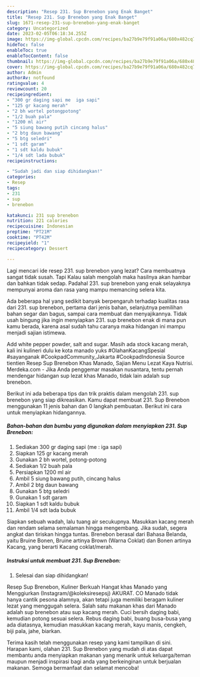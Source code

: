 ```yaml
---
description: "Resep 231. Sup Brenebon yang Enak Banget"
title: "Resep 231. Sup Brenebon yang Enak Banget"
slug: 1671-resep-231-sup-brenebon-yang-enak-banget
category: Uncategorized
date: 2023-02-05T06:18:34.255Z
image: https://img-global.cpcdn.com/recipes/ba27b9e79f91a06a/680x482cq70/231-sup-brenebon-foto-resep-utama.jpg
hideToc: false
enableToc: true
enableTocContent: false
thumbnail: https://img-global.cpcdn.com/recipes/ba27b9e79f91a06a/680x482cq70/231-sup-brenebon-foto-resep-utama.jpg
cover: https://img-global.cpcdn.com/recipes/ba27b9e79f91a06a/680x482cq70/231-sup-brenebon-foto-resep-utama.jpg
author: Admin
authorAv: notfound
ratingvalue: 4
reviewcount: 20
recipeingredient:
- "300 gr daging sapi me  iga sapi"
- "125 gr kacang merah"
- "2 bh wortel potongpotong"
- "1/2 buah pala"
- "1200 ml air"
- "5 siung bawang putih cincang halus"
- "2 btg daun bawang"
- "5 btg seledri"
- "1 sdt garam"
- "1 sdt kaldu bubuk"
- "1/4 sdt lada bubuk"
recipeinstructions:

- "Sudah jadi dan siap dihidangkan!"
categories:
- Resep
tags:
- 231
- sup
- brenebon

katakunci: 231 sup brenebon 
nutrition: 221 calories
recipecuisine: Indonesian
preptime: "PT21M"
cooktime: "PT42M"
recipeyield: "1"
recipecategory: Dessert

---
```



Lagi mencari ide resep 231. sup brenebon yang lezat? Cara membuatnya sangat tidak susah. Tapi Kalau salah mengolah maka hasilnya akan hambar dan bahkan tidak sedap. Padahal 231. sup brenebon yang enak selayaknya mempunyai aroma dan rasa yang mampu memancing selera kita.


Ada beberapa hal yang sedikit banyak berpengaruh terhadap kualitas rasa dari 231. sup brenebon, pertama dari jenis bahan, selanjutnya pemilihan bahan segar dan bagus, sampai cara membuat dan menyajikannya. Tidak usah bingung jika ingin menyiapkan 231. sup brenebon enak di mana pun kamu berada, karena asal sudah tahu caranya maka hidangan ini mampu menjadi sajian istimewa.

Add white pepper powder, salt and sugar. Masih ada stock kacang merah, kali ini kulineri dulu ke kota manado yuks #OlahanKacangSpesial #sayanganak #CookpadCommunity_Jakarta #CookpadIndonesia Source tientien Resep Sup Brenebon Khas Manado, Sajian Menu Lezat Kaya Nutrisi. Merdeka.com - Jika Anda penggemar masakan nusantara, tentu pernah mendengar hidangan sup lezat khas Manado, tidak lain adalah sup brenebon.


Berikut ini ada beberapa tips dan trik praktis dalam mengolah 231. sup brenebon yang siap dikreasikan. Kamu dapat membuat 231. Sup Brenebon menggunakan 11 jenis bahan dan 0 langkah pembuatan. Berikut ini cara untuk menyiapkan hidangannya.

<!--inarticleads1-->

##### Bahan-bahan dan bumbu yang digunakan dalam menyiapkan 231. Sup Brenebon:

1. Sediakan 300 gr daging sapi (me : iga sapi)
1. Siapkan 125 gr kacang merah
1. Gunakan 2 bh wortel, potong-potong
1. Sediakan 1/2 buah pala
1. Persiapkan 1200 ml air
1. Ambil 5 siung bawang putih, cincang halus
1. Ambil 2 btg daun bawang
1. Gunakan 5 btg seledri
1. Gunakan 1 sdt garam
1. Siapkan 1 sdt kaldu bubuk
1. Ambil 1/4 sdt lada bubuk


Siapkan sebuah wadah, lalu tuang air secukupnya. Masukkan kacang merah dan rendam selama semalaman hingga mengembang. Jika sudah, segera angkat dan tiriskan hingga tuntas. Brenebon berasal dari Bahasa Belanda, yaitu Bruine Bonen, Bruine artinya Brown (Warna Coklat) dan Bonen artinya Kacang, yang berarti Kacang coklat/merah. 

<!--inarticleads2-->

##### Instruksi untuk membuat 231. Sup Brenebon:


1. Selesai dan siap dihidangkan!

Resep Sup Brenebon, Kuliner Berkuah Hangat khas Manado yang Menggiurkan (Instagram/@koleksiresepsj) AKURAT. CO Manado tidak hanya cantik pesona alamnya, akan tetapi juga memiliki beragam kuliner lezat yang menggugah selera. Salah satu makanan khas dari Manado adalah sup brenebon atau sup kacang merah. Cuci bersih daging babi, kemudian potong sesuai selera. Rebus daging babi, buang busa-busa yang ada diatasnya, kemudian masukkan kacang merah, kayu manis, cengkeh, biji pala, jahe, biarkan. 

Terima kasih telah menggunakan resep yang kami tampilkan di sini. Harapan kami, olahan 231. Sup Brenebon yang mudah di atas dapat membantu anda menyiapkan makanan yang menarik untuk keluarga/teman maupun menjadi inspirasi bagi anda yang berkeinginan untuk berjualan makanan. Semoga bermanfaat dan selamat mencoba!
